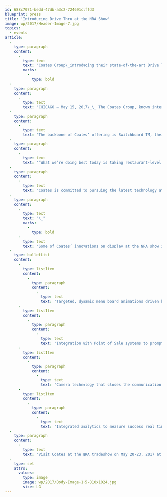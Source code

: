 ```yaml
---
id: 688c7071-bedd-47db-a3c2-724691c1ffd3
blueprint: press
title: 'Introducing Drive Thru at the NRA Show'
image: wp/2017/Header-Image-7.jpg
topics:
  - events
article:
  -
    type: paragraph
    content:
      -
        type: text
        text: "Coates Group\_introducing their state-of-the-art Drive Thru customer experience to the U.S. Marketplace \_"
        marks:
          -
            type: bold
  -
    type: paragraph
    content:
      -
        type: text
        text: "CHICAGO – May 15, 2017\_\_ The Coates Group, known internationally for delivering seamless end-to-end digital merchandising solutions in over 35 countries, is poised to share their latest drive-thru innovations in the States. Coates’ proven drive-thru capabilities promise American restaurants increased sales, margins and average check price."
  -
    type: paragraph
    content:
      -
        type: text
        text: 'The backbone of Coates’ offering is Switchboard TM, their proprietary Content Management System software. Switchboard is data driven, connecting with a brand’s CRM, POS, mobile and local marketing systems — even leveraging external data features such as live traffic, weather and social media. Integrated analytics measure converted upsell offers, enabling chains to optimize their menu at each individual restaurant.'
  -
    type: paragraph
    content:
      -
        type: text
        text: '“What we’re doing best today is taking restaurant-level data to personalize and localize the drive-thru experience,” says Leo Coates, company CEO. “That’s particularly important with large organizations who need to have rules and logic in place to determine what goes in their restaurant and why, and what product they’re showing their customers and when.”'
  -
    type: paragraph
    content:
      -
        type: text
        text: "Coates is committed to pursuing the latest technology at the drive-thru, including beacon & mobile and AI modeling.\_ Every tool is evaluated and optimized to improve order speed and accuracy, and provide a more personalized customer experience."
  -
    type: paragraph
    content:
      -
        type: text
        text: "\_"
        marks:
          -
            type: bold
      -
        type: text
        text: 'Some of Coates’ innovations on display at the NRA show include:'
  -
    type: bulletList
    content:
      -
        type: listItem
        content:
          -
            type: paragraph
            content:
              -
                type: text
                text: 'Targeted, dynamic menu board animations driven by restaurant level data'
      -
        type: listItem
        content:
          -
            type: paragraph
            content:
              -
                type: text
                text: 'Integration with Point of Sale systems to prompt suggestive sell and product bundling'
      -
        type: listItem
        content:
          -
            type: paragraph
            content:
              -
                type: text
                text: 'Camera technology that closes the communication loop between staff and customer'
      -
        type: listItem
        content:
          -
            type: paragraph
            content:
              -
                type: text
                text: 'Integrated analytics to measure success real time and optimize digital drive thru menus at individual locations'
  -
    type: paragraph
    content:
      -
        type: text
        text: 'Visit Coates at the NRA tradeshow on May 20-23, 2017 at Booth #6678 at Chicago’s McCormick Place. In addition to their interactive drive-thru, Coates will be demonstrating a new generation of self-service kiosks and their Virtual Reality Tool that allows brands to economically model their customers’ in-store digital experience.'
  -
    type: set
    attrs:
      values:
        type: image
        image: wp/2017/Body-Image-1-5-810x1024.jpg
        size: LG
---
```

